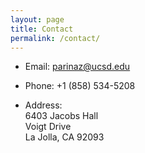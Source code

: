```yaml
---
layout: page
title: Contact
permalink: /contact/
---
```



- Email: parinaz@ucsd.edu

- Phone: +1 (858) 534-5208

- Address: <br>
6403 Jacobs Hall <br>
Voigt Drive <br>
La Jolla, CA 92093

<br>
<br>



